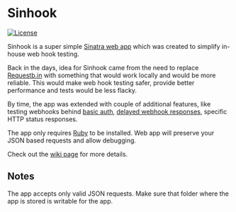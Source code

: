 # Sinhook

[![License](http://img.shields.io/badge/license-MIT-blue.svg?style=flat)](http://www.opensource.org/licenses/MIT)

Sinhook is a super simple [Sinatra web app](http://www.sinatrarb.com/) which was created to simplify in-house web hook testing.

Back in the days, idea for Sinhook came from the need to replace [Requestb.in](https://github.com/Runscope/requestbin#readme) with something 
that would work locally and would be more reliable. This would make web hook testing safer, provide better performance and tests would be less flacky.

By time, the app was extended with couple of additional features, like testing webhooks behind [basic auth](https://github.com/ibalosh/sinhook/wiki/Configuration), 
[delayed webhook responses](https://github.com/ibalosh/sinhook/wiki/PUT--hook-%7Bhook_id%7D), specific HTTP status responses.
  
The app only requires [Ruby](https://www.ruby-lang.org/en/) to be installed. Web app will preserve your JSON based requests and allow debugging.  

Check out the [wiki page](https://github.com/ibalosh/sinhook/wiki) for more details.

## Notes

The app accepts only valid JSON requests. Make sure that folder where the app is stored is writable for the app.
